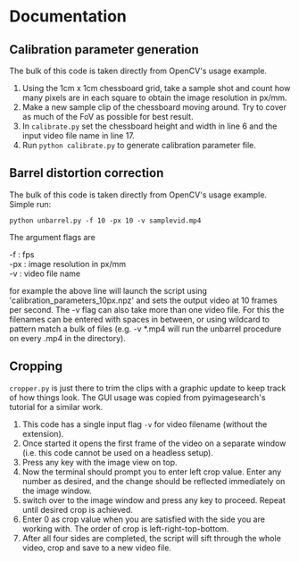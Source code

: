 # Documentation

## Calibration parameter generation

The bulk of this code is taken directly from OpenCV's usage example.

1. Using the 1cm x 1cm chessboard grid, take a sample shot and count how many pixels are in each square to obtain the image resolution in px/mm.
2. Make a new sample clip of the chessboard moving around. Try to cover as much of the FoV as possible for best result.
3. In `calibrate.py` set the chessboard height and width in line 6 and the input video file name in line 17.
4. Run `python calibrate.py` to generate calibration parameter file.

## Barrel distortion correction

The bulk of this code is taken directly from OpenCV's usage example. Simple run:

```python unbarrel.py -f 10 -px 10 -v samplevid.mp4```

The argument flags are

-f  : fps \
-px : image resolution in px/mm \
-v  : video file name

for example the above line will launch the script using 'calibration_parameters_10px.npz' and sets the output video at 10 frames per second. The -v flag can also take more than one video file. For this the filenames can be entered with spaces in between, or using wildcard to pattern match a bulk of files (e.g. -v \*.mp4 will run the unbarrel procedure on every .mp4 in the directory).

## Cropping

`cropper.py` is just there to trim the clips with a graphic update to keep track of how things look. The GUI usage was copied from pyimagesearch's tutorial for a similar work. 
1. This code has a single input flag `-v` for video filename (without the extension).
2. Once started it opens the first frame of the video on a separate window (i.e. this code cannot be used on a headless setup).
3. Press any key with the image view on top.
4. Now the terminal should prompt you to enter left crop value. Enter any number as desired, and the change should be reflected immediately on the image window.
5. switch over to the image window and press any key to proceed. Repeat until desired crop is achieved.
6. Enter 0 as crop value when you are satisfied with the side you are working with. The order of crop is left-right-top-bottom.
7. After all four sides are completed, the script will sift through the whole video, crop and save to a new video file.
